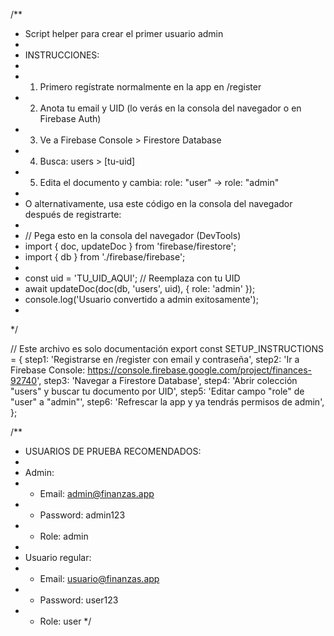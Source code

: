 /**
 * Script helper para crear el primer usuario admin
 * 
 * INSTRUCCIONES:
 * 
 * 1. Primero regístrate normalmente en la app en /register
 * 2. Anota tu email y UID (lo verás en la consola del navegador o en Firebase Auth)
 * 3. Ve a Firebase Console > Firestore Database
 * 4. Busca: users > [tu-uid]
 * 5. Edita el documento y cambia: role: "user" → role: "admin"
 * 
 * O alternativamente, usa este código en la consola del navegador después de registrarte:
 * 
 * // Pega esto en la consola del navegador (DevTools)
 * import { doc, updateDoc } from 'firebase/firestore';
 * import { db } from './firebase/firebase';
 * 
 * const uid = 'TU_UID_AQUI'; // Reemplaza con tu UID
 * await updateDoc(doc(db, 'users', uid), { role: 'admin' });
 * console.log('Usuario convertido a admin exitosamente');
 * 
 */

// Este archivo es solo documentación
export const SETUP_INSTRUCTIONS = {
  step1: 'Registrarse en /register con email y contraseña',
  step2: 'Ir a Firebase Console: https://console.firebase.google.com/project/finances-92740',
  step3: 'Navegar a Firestore Database',
  step4: 'Abrir colección "users" y buscar tu documento por UID',
  step5: 'Editar campo "role" de "user" a "admin"',
  step6: 'Refrescar la app y ya tendrás permisos de admin',
};

/**
 * USUARIOS DE PRUEBA RECOMENDADOS:
 * 
 * Admin:
 * - Email: admin@finanzas.app
 * - Password: admin123
 * - Role: admin
 * 
 * Usuario regular:
 * - Email: usuario@finanzas.app
 * - Password: user123
 * - Role: user
 */
